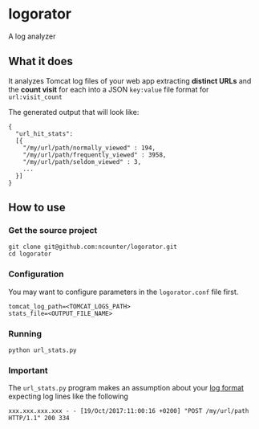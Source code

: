 # logorator
A log analyzer


## What it does
It analyzes Tomcat log files of your web app extracting **distinct URLs** and the **count visit** for each into a JSON `key:value` file format for `url:visit_count`

The generated output that will look like:
```
{
  "url_hit_stats":
  [{
    "/my/url/path/normally_viewed" : 194,
    "/my/url/path/frequently_viewed" : 3958,
    "/my/url/path/seldom_viewed" : 3,
    ...
  }]
}
```

## How to use

### Get the source project
```
git clone git@github.com:ncounter/logorator.git
cd logorator
```

### Configuration
You may want to configure parameters in the `logorator.conf` file first.

```
tomcat_log_path=<TOMCAT_LOGS_PATH>
stats_file=<OUTPUT_FILE_NAME>
```

### Running
```
python url_stats.py
```

### Important
The `url_stats.py` program makes an assumption about your [log format](https://github.com/ncounter/logorator/blob/master/url_stats.py#L19) expecting log lines like the following

`xxx.xxx.xxx.xxx - - [19/Oct/2017:11:00:16 +0200] "POST /my/url/path HTTP/1.1" 200 334`
